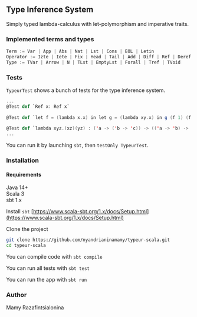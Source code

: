 ## Type Inference System

Simply typed lambda-calculus with let-polymorphism and imperative traits.

### Implemented terms and types

```scala
Term := Var | App | Abs | Nat | Lst | Cons | EOL | Letin
Operator := Izte | Iete | Fix | Head | Tail | Add | Diff | Ref | Deref | Assign | Void
Type := TVar | Arrow | N | TLst | EmptyLst | Forall | Tref | TVoid
```

### Tests
`TypeurTest` shows a bunch of tests for the type inference system.

```scala
...
@Test def `Ref x: Ref x`
  
@Test def `let f = (lambda x.x) in let g = (lambda xy.x) in g (f 1) (f t): N`
  
@Test def `lambda xyz.(xz)(yz) : ('a -> ('b -> 'c)) -> (('a -> 'b) -> ('a -> 'c))`
...
```

You can run it by launching `sbt`, then `testOnly TypeurTest`.

### Installation
#### Requirements
Java 14+  
Scala 3  
sbt 1.x

Install `sbt` [https://www.scala-sbt.org/1.x/docs/Setup.html](https://www.scala-sbt.org/1.x/docs/Setup.html)

Clone the project 
```bash
git clone https://github.com/nyandrianinamamy/typeur-scala.git
cd typeur-scala
```

You can compile code with `sbt compile`

You can run all tests with `sbt test`

You can run the app with `sbt run`

### Author

Mamy Razafintsialonina
